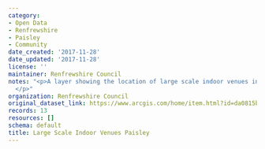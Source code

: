 ```yaml
---
category:
- Open Data
- Renfrewshire
- Paisley
- Community
date_created: '2017-11-28'
date_updated: '2017-11-28'
license: ''
maintainer: Renfrewshire Council
notes: "<p>A layer showing the location of large scale indoor venues in Paisley.\_\
  </p>"
organization: Renfrewshire Council
original_dataset_link: https://www.arcgis.com/home/item.html?id=da0815b4bdea4e819eeb0e3cceda635c
records: 13
resources: []
schema: default
title: Large Scale Indoor Venues Paisley
---
```

